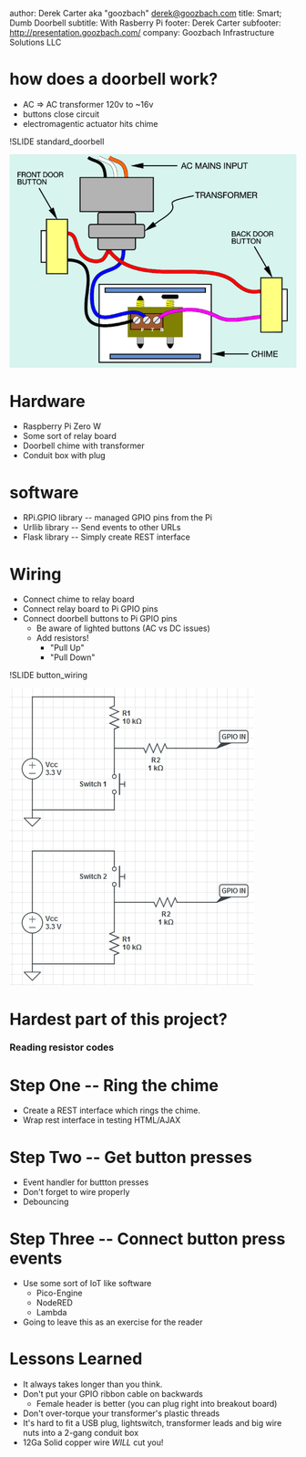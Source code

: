 author: Derek Carter aka "goozbach" <derek@goozbach.com>
title: Smart; Dumb Doorbell
subtitle: With Rasberry Pi
footer: Derek Carter
subfooter: http://presentation.goozbach.com/
company: Goozbach Infrastructure Solutions LLC

# how does a doorbell work?
* AC => AC transformer 120v to ~16v
* buttons close circuit
* electromagentic actuator hits chime

!SLIDE standard_doorbell 

![doorbell](doorbell.png)

# Hardware
* Raspberry Pi Zero W
* Some sort of relay board
* Doorbell chime with transformer
* Conduit box with plug

# software
* RPi.GPIO library -- managed GPIO pins from the Pi
* Urllib library -- Send events to other URLs
* Flask library -- Simply create REST interface

# Wiring
* Connect chime to relay board
* Connect relay board to Pi GPIO pins
* Connect doorbell buttons to Pi GPIO pins
  * Be aware of lighted buttons (AC vs DC issues)
  * Add resistors!
    * "Pull Up"
    * "Pull Down"

!SLIDE button_wiring

![button_wiring](button_wiring.jpg)

# Hardest part of this project?
### Reading resistor codes

# Step One -- Ring the chime
* Create a REST interface which rings the chime.
* Wrap rest interface in testing HTML/AJAX

# Step Two -- Get button presses
* Event handler for buttton presses
* Don't forget to wire properly
* Debouncing

# Step Three -- Connect button press events
* Use some sort of IoT like software
  * Pico-Engine
  * NodeRED
  * Lambda
* Going to leave this as an exercise for the reader

# Lessons Learned
* It always takes longer than you think.
* Don't put your GPIO ribbon cable on backwards
  * Female header is better (you can plug right into breakout board)
* Don't over-torque your transformer's plastic threads
* It's hard to fit a USB plug, lightswitch, transformer leads and big wire nuts into a 2-gang conduit box
* 12Ga Solid copper wire *WILL* cut you!
